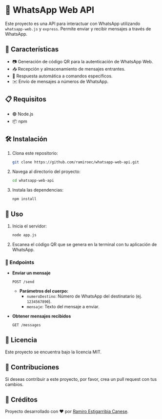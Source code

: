 # 📱 WhatsApp Web API

Este proyecto es una API para interactuar con WhatsApp utilizando `whatsapp-web.js` y `express`. Permite enviar y recibir mensajes a través de WhatsApp.

## 🚀 Características

- 📷 Generación de código QR para la autenticación de WhatsApp Web.
- 📥 Recepción y almacenamiento de mensajes entrantes.
- 🤖 Respuesta automática a comandos específicos.
- ✉️ Envío de mensajes a números de WhatsApp.

## 📋 Requisitos

- 🟢 Node.js
- 📦 npm

## 🛠️ Instalación

1. Clona este repositorio:
    ```bash
    git clone https://github.com/ramiroec/whatsapp-web-api.git
    ```
2. Navega al directorio del proyecto:
    ```bash
    cd whatsapp-web-api
    ```
3. Instala las dependencias:
    ```bash
    npm install
    ```

## 🚀 Uso

1. Inicia el servidor:
    ```bash
    node app.js
    ```
2. Escanea el código QR que se genera en la terminal con tu aplicación de WhatsApp.

### 📡 Endpoints

- **Enviar un mensaje**
    ```http
    POST /send
    ```
    - **Parámetros del cuerpo:**
        - `numeroDestino`: Número de WhatsApp del destinatario (ej. `1234567890`).
        - `mensaje`: Texto del mensaje a enviar.

- **Obtener mensajes recibidos**
    ```http
    GET /messages
    ```

## 📜 Licencia
<p>Este proyecto se encuentra bajo la licencia MIT.</p>


## 🤝 Contribuciones
<p>Si deseas contribuir a este proyecto, por favor, crea un pull request con tus cambios.</p>

## 🌟 Créditos
Proyecto desarrollado con ❤️ por [Ramiro Estigarribia Canese](https://github.com/ramiroec).
